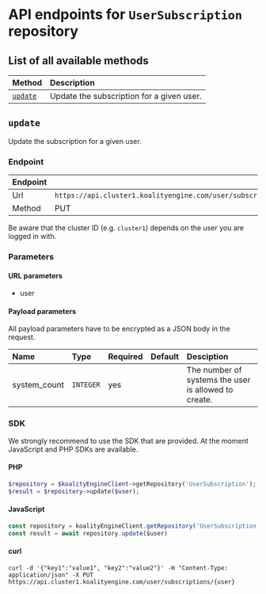 # API endpoints for `UserSubscription` repository

## List of all available methods

| Method                                        | Description                                                            |
|:----------------------------------------------|:-----------------------------------------------------------------------|
| [`update`](#update) | Update the subscription for a given user. |


## `update`

Update the subscription for a given user.

### Endpoint
| Endpoint |                                                                       |
|:---------|:----------------------------------------------------------------------|
| Url      | ```https://api.cluster1.koalityengine.com/user/subscriptions/{user}```|
| Method   | PUT                                      |

Be aware that the cluster ID (e.g. `cluster1`) depends on the user you are logged in with.

### Parameters

#### URL parameters
 - user

#### Payload parameters

All payload parameters have to be encrypted as a JSON body in the request.

| Name                    | Type  | Required  | Default   | Desciption   |
|:----|:------|:----------|:-------------|:-------------|
| system_count  | `INTEGER` |  yes        |   | The number of systems the user is allowed to create.           |

### SDK

We strongly recommend to use the SDK that are provided. At the moment JavaScript and PHP SDKs are available.

#### PHP
```php
$repository = $koalityEngineClient->getRepository('UserSubscription');
$result = $repository->update($user);
```

#### JavaScript

```javascript
const repository = koalityEngineClient.getRepository('UserSubscription')
const result = await repository.update($user)
```

#### curl

```shell
curl -d '{"key1":"value1", "key2":"value2"}' -H "Content-Type: application/json" -X PUT https://api.cluster1.koalityengine.com/user/subscriptions/{user}
```

